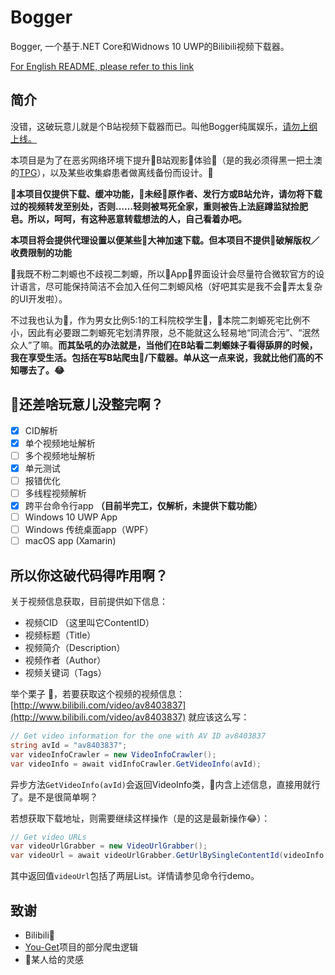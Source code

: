 # Bogger

Bogger, 一个基于.NET Core和Widnows 10 UWP的Bilibili视频下载器。

[For English README, please refer to this link](TODO)

## 简介

没错，这破玩意儿就是个B站视频下载器而已。叫他Bogger纯属娱乐，[请勿上纲上线。](https://www.zhihu.com/question/28644225/answer/41600773)

本项目是为了在恶劣网络环境下提升B站观影体验（是的我必须得黑一把土澳的[TPG](https://en.wikipedia.org/wiki/TPG_Telecom)），以及某些收集癖患者做离线备份而设计。

**本项目仅提供下载、缓冲功能，未经原作者、发行方或B站允许，请勿将下载过的视频转发至别处，否则……轻则被骂死全家，重则被告上法庭蹲监狱捡肥皂。所以，呵呵，有这种恶意转载想法的人，自己看着办吧。**

**本项目将会提供代理设置以便某些大神加速下载。但本项目不提供破解版权／收费限制的功能**

我既不粉二刺螈也不歧视二刺螈，所以App界面设计会尽量符合微软官方的设计语言，尽可能保持简洁不会加入任何二刺螈风格（好吧其实是我不会弄太复杂的UI开发啦）。

不过我也认为，作为男女比例5:1的工科院校学生，本院二刺螈死宅比例不小，因此有必要跟二刺螈死宅划清界限，总不能就这么轻易地“同流合污”、“泯然众人”了嘛。**而其坠吼的办法就是，当他们在B站看二刺螈妹子看得舔屏的时候，我在享受生活。包括在写B站爬虫/下载器。单从这一点来说，我就比他们高的不知哪去了。😂**

## 还差啥玩意儿没整完啊？

- [x] CID解析
- [x] 单个视频地址解析
- [ ] 多个视频地址解析
- [x] 单元测试
- [ ] 报错优化
- [ ] 多线程视频解析
- [x] 跨平台命令行app **（目前半完工，仅解析，未提供下载功能）**
- [ ] Windows 10 UWP App
- [ ] Windows 传统桌面app（WPF）
- [ ] macOS app (Xamarin)

## 所以你这破代码得咋用啊？

关于视频信息获取，目前提供如下信息：

- 视频CID （这里叫它ContentID）
- 视频标题（Title）
- 视频简介（Description）
- 视频作者（Author）
- 视频关键词（Tags）

举个栗子 🌰，若要获取这个视频的视频信息：[http://www.bilibili.com/video/av8403837](http://www.bilibili.com/video/av8403837) 就应该这么写：

```csharp
// Get video information for the one with AV ID av8403837
string avId = "av8403837";
var videoInfoCrawler = new VideoInfoCrawler();
var videoInfo = await vidInfoCrawler.GetVideoInfo(avId);
```

异步方法`GetVideoInfo(avId)`会返回VideoInfo类，内含上述信息，直接用就行了。是不是很简单啊？

若想获取下载地址，则需要继续这样操作（是的这是最新操作😂）：

```csharp
// Get video URLs
var videoUrlGrabber = new VideoUrlGrabber();
var videoUrl = await videoUrlGrabber.GetUrlBySingleContentId(videoInfo.ContentID, avId);
```

其中返回值`videoUrl`包括了两层List。详情请参见命令行demo。

## 致谢

- Bilibili
- [You-Get](https://github.com/soimort/you-get)项目的部分爬虫逻辑
- 某人给的灵感